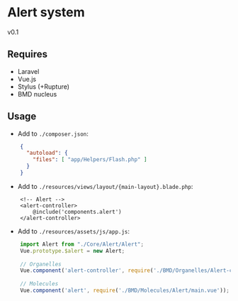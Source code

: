 # Alert system
v0.1

## Requires
- Laravel
- Vue.js
- Stylus (+Rupture)
- BMD nucleus

## Usage
- Add to `./composer.json`:
```json
    {
      "autoload": {
        "files": [ "app/Helpers/Flash.php" ]
      }
    }
```

- Add to `./resources/views/layout/{main-layout}.blade.php`:
```blade
    <!-- Alert -->
    <alert-controller>
        @include('components.alert')
    </alert-controller>
```

- Add to `./resources/assets/js/app.js`:
```javascript
    import Alert from "./Core/Alert/Alert";
    Vue.prototype.$alert = new Alert;
    
    // Organelles
    Vue.component('alert-controller', require('./BMD/Organelles/Alert-controller/main.vue'));
   
    // Molecules
    Vue.component('alert', require('./BMD/Molecules/Alert/main.vue')); 
```